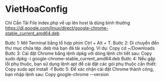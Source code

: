 # VietHoaConfig
Chỉ Cần Tải File index.php về up lên host là dùng bình thường
https://dl.google.com/linux/direct/google-chrome-stable_current_amd64.deb

Bước 1: Mở Terminal bằng tổ hợp phím Ctrl + Alt + T.
Bước 2: Di chuyển đến thư mục chứa tệp .deb mà bạn đã tải xuống. Ví dụ:
Copy
cd ~/Downloads
Bước 3: Cài đặt Chrome bằng lệnh dpkg với dòng lệnh chi tiết sau:
Copy
sudo dpkg -i google-chrome-stable_current_amd64.deb
Bước 4: Nếu gặp lỗi phụ thuộc, bạn sử dụng lệnh apt để cài đặt các gói phụ thuộc cần thiết:
Copy
sudo apt install -f
Bước 5: Để xác nhận cài đặt Chrome thành công, bạn nhập lệnh sau:
Copy
google-chrome --version
